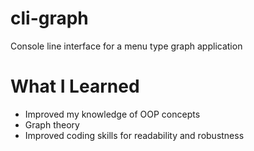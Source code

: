 # cli-graph
Console line interface for a menu type graph application

# What I Learned

* Improved my knowledge of OOP concepts
* Graph theory
* Improved coding skills for readability and robustness
